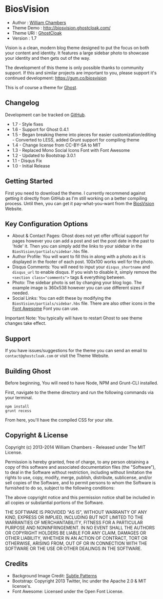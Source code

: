 # BiosVision

- Author     : [William Chambers](http://bioselement.com/)
- Theme Demo : http://biosvision.ghostcloak.com/
- Theme URI  : [GhostCloak](http://ghostcloak.com/)
- Version    : 1.7

Vision is a clean, modern blog theme designed to put the focus on both your content and identity. It features a large sidebar photo to showcase your identity and then gets out of the way.

The development of this theme is only possible thanks to community support. If this and similar projects are important to you, please support it's continued development: https://gum.co/biosvision

This is of course a theme for [Ghost](http://github.com/tryghost/ghost/).

## Changelog

Development can be tracked on [GitHub](https://github.com/GhostCloak/BiosVision).

- 1.7 - Style fixes
- 1.6 - Support for Ghost 0.4.1
- 1.5 - Began breaking theme into pieces for easier customization/editing
      - Converted to LESS, added Grunt support for compiling theme
- 1.4 - Change license from CC-BY-SA to MIT
- 1.3 - Replaced Mono Social Icons Font with Font Awesome
- 1.2 - Updated to Bootstrap 3.0.1
- 1.1 - Disqus Fix
- 1.0 - Initial Release

## Getting Started

First you need to download the theme. I currently recommend against getting it directly from GitHub as I'm still working on a better compiling process. Until then, you can get it pay-what-you-want from the [BiosVision](http://biosvision.ghostcloak.com/) Website.

## Key Configuration Options

- About & Contact Pages: Ghost does not yet offer official support for pages however you can add a post and set the post date in the past to 'hide' it. Then you can simply add the links to your sidebar in the `BiosVision/partials/sidebar.hbs` file.
- Author Profile: You will want to fill this in along with a photo as it is displayed in the footer of each post. 100x100 works well for the photo.
- Disqus Comments: You will need to input your `disqus_shortname` and `disqus_url` to enable disqus. If you wish to disable it, simply remove the `<section class="comments">` tags & everything between.
- Photo: The sidebar photo is set by changing your blog logo. The example image is 360x538 however you can use different sizes if needed.
- Social Links: You can edit these by modifying the `BiosVision/partials/sidebar.hbs` file. There are also other icons in the [Font Awesome](http://fontawesome.io/) Font you can use.

Important Note: You typically will have to restart Ghost to see theme changes take effect.

## Support

If you have issues/suggestions for the theme you can send an email to `contact@ghostcloak.com` or visit the Theme Website.

## Building Ghost

Before beginning, You will need to have Node, NPM and Grunt-CLI installed.

First, navigate to the theme directory and run the following commands via your terminal.

    npm install
    grunt recess

From here, you'll have the compiled CSS for your site.

## Copyright & License

Copyright (c) 2013-2014 William Chambers - Released under The MIT License.

Permission is hereby granted, free of charge, to any person obtaining a copy
of this software and associated documentation files (the "Software"), to deal
in the Software without restriction, including without limitation the rights
to use, copy, modify, merge, publish, distribute, sublicense, and/or sell
copies of the Software, and to permit persons to whom the Software is
furnished to do so, subject to the following conditions:

The above copyright notice and this permission notice shall be included in
all copies or substantial portions of the Software.

THE SOFTWARE IS PROVIDED "AS IS", WITHOUT WARRANTY OF ANY KIND, EXPRESS OR
IMPLIED, INCLUDING BUT NOT LIMITED TO THE WARRANTIES OF MERCHANTABILITY,
FITNESS FOR A PARTICULAR PURPOSE AND NONINFRINGEMENT. IN NO EVENT SHALL THE
AUTHORS OR COPYRIGHT HOLDERS BE LIABLE FOR ANY CLAIM, DAMAGES OR OTHER
LIABILITY, WHETHER IN AN ACTION OF CONTRACT, TORT OR OTHERWISE, ARISING FROM,
OUT OF OR IN CONNECTION WITH THE SOFTWARE OR THE USE OR OTHER DEALINGS IN
THE SOFTWARE.

## Credits

- Background Image Credit: [Subtle Patterns](http://subtlepatterns.com/)
- Bootstrap: Copyright 2013 Twitter, Inc under the Apache 2.0 & MIT license's.
- Font Awesome: Licensed under the Open Font License.
